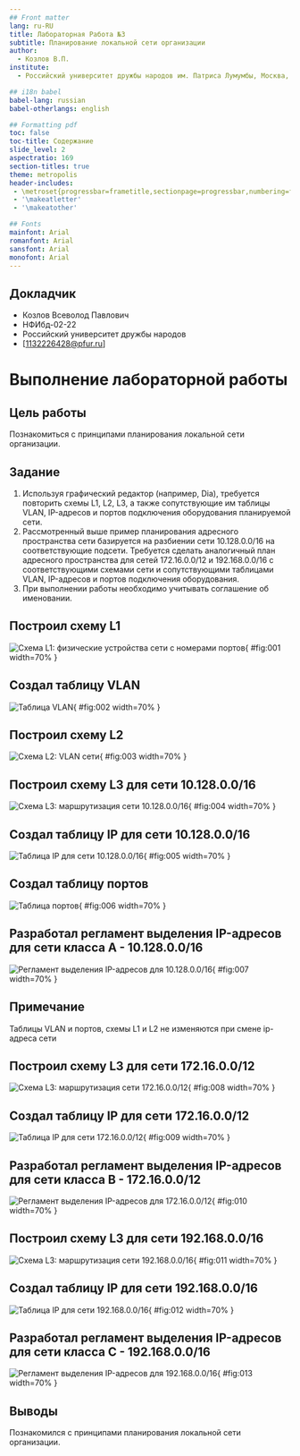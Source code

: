 ```yaml
---
## Front matter
lang: ru-RU
title: Лабораторная Работа №3
subtitle: Планирование локальной сети организации
author:
  - Козлов В.П.
institute:
  - Российский университет дружбы народов им. Патриса Лумумбы, Москва, Россия

## i18n babel
babel-lang: russian
babel-otherlangs: english

## Formatting pdf
toc: false
toc-title: Содержание
slide_level: 2
aspectratio: 169
section-titles: true
theme: metropolis
header-includes:
 - \metroset{progressbar=frametitle,sectionpage=progressbar,numbering=fraction}
 - '\makeatletter'
 - '\makeatother'

## Fonts
mainfont: Arial
romanfont: Arial
sansfont: Arial
monofont: Arial
---
```



## Докладчик


  * Козлов Всеволод Павлович
  * НФИбд-02-22
  * Российский университет дружбы народов
  * [1132226428@pfur.ru]
  
# Выполнение лабораторной работы

## Цель работы

Познакомиться с принципами планирования локальной сети организации.

## Задание

1. Используя графический редактор (например, Dia), требуется повторить
схемы L1, L2, L3, а также сопутствующие им таблицы VLAN, IP-адресов
и портов подключения оборудования планируемой сети.
2. Рассмотренный выше пример планирования адресного пространства сети
базируется на разбиении сети 10.128.0.0/16 на соответствующие подсети.
Требуется сделать аналогичный план адресного пространства для сетей
172.16.0.0/12 и 192.168.0.0/16 с соответствующими схемами сети и сопутствующими таблицами VLAN, IP-адресов и портов подключения оборудования.
3. При выполнении работы необходимо учитывать соглашение об именовании.

## Построил схему L1

![Схема L1: физические устройства сети с номерами портов](image/1.png){ #fig:001 width=70% }

## Создал таблицу VLAN

![Таблица VLAN](image/2.png){ #fig:002 width=70% }

## Построил схему L2

![Схема L2: VLAN сети](image/3.png){ #fig:003 width=70% }

## Построил схему L3 для сети 10.128.0.0/16

![Схема L3: маршрутизация сети 10.128.0.0/16](image/4.png){ #fig:004 width=70% }

## Создал таблицу IP для сети 10.128.0.0/16

![Таблица IP для сети 10.128.0.0/16](image/5.png){ #fig:005 width=70% }

## Создал таблицу портов

![Таблица портов](image/6.png){ #fig:006 width=70% }

## Разработал регламент выделения IP-адресов для сети класса A - 10.128.0.0/16

![Регламент выделения IP-адресов для 10.128.0.0/16](image/7.png){ #fig:007 width=70% }

## Примечание

Таблицы VLAN и портов, схемы L1 и L2 не изменяются при смене ip-адреса сети

## Построил схему L3 для сети 172.16.0.0/12

![Схема L3: маршрутизация сети 172.16.0.0/12](image/8.png){ #fig:008 width=70% }

## Создал таблицу IP для сети 172.16.0.0/12

![Таблица IP для сети 172.16.0.0/12](image/9.png){ #fig:009 width=70% }

## Разработал регламент выделения IP-адресов для сети класса B - 172.16.0.0/12

![Регламент выделения IP-адресов для 172.16.0.0/12](image/10.png){ #fig:010 width=70% }

## Построил схему L3 для сети 192.168.0.0/16 

![Схема L3: маршрутизация сети 192.168.0.0/16](image/11.png){ #fig:011 width=70% }

## Создал таблицу IP для сети 192.168.0.0/16

![Таблица IP для сети 192.168.0.0/16](image/12.png){ #fig:012 width=70% }

## Разработал регламент выделения IP-адресов для сети класса C - 192.168.0.0/16

![Регламент выделения IP-адресов для 192.168.0.0/16](image/13.png){ #fig:013 width=70% }

## Выводы

Познакомился с принципами планирования локальной сети организации.